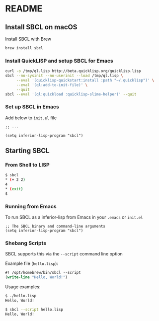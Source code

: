 # README

## Install SBCL on macOS

Install SBCL with Brew

```bash
brew install sbcl
```

### Install QuickLISP and setup SBCL for Emacs

```bash
curl -o /tmp/ql.lisp http://beta.quicklisp.org/quicklisp.lisp
sbcl --no-sysinit --no-userinit --load /tmp/ql.lisp \
     --eval '(quicklisp-quickstart:install :path "~/.quicklisp")' \
     --eval '(ql:add-to-init-file)' \
     --quit
sbcl --eval '(ql:quickload :quicklisp-slime-helper)' --quit
```

### Set up SBCL in Emacs

Add below to `init.el` file

```elisp
;; ...

(setq inferior-lisp-program "sbcl")
```


## Starting SBCL


### From Shell to LISP

```bash
$ sbcl
* (+ 2 2)
4
* (exit)
$
```

### Running from Emacs

To run SBCL as a inferior-lisp from Emacs in your `.emacs` or `init.el`

```elisp
;; The SBCL binary and command-line arguments
(setq inferior-lisp-program "sbcl")
```

### Shebang Scripts

SBCL supports this via the `--script` command line option

Example file (`hello.lisp`):

```lisp
#! /opt/homebrew/bin/sbcl --script
(write-line "Hello, World!")
```

Usage examples:

``` bash
$ ./hello.lisp
Hello, World!

$ sbcl --script hello.lisp
Hello, World!
```
